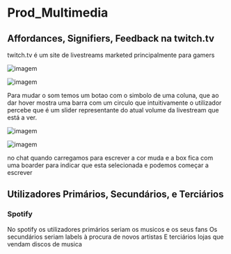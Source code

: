 # Prod_Multimedia

## Affordances, Signifiers, Feedback na twitch.tv

twitch.tv é um site de livestreams marketed principalmente para gamers

![imagem](https://user-images.githubusercontent.com/61798356/194715378-e337845b-192b-413d-8a0b-8e2a92533412.png)


![imagem](https://user-images.githubusercontent.com/61798356/194715029-6c99fb34-ae64-40b1-be6d-4656be964ba8.png)

Para mudar o som temos um botao com o simbolo de uma coluna, que ao dar hover mostra uma barra com um circulo que intuitivamente o utilizador percebe que é um slider representante do atual volume da livestream que está a ver.

![imagem](https://user-images.githubusercontent.com/61798356/194716623-180ddd55-2c63-4115-bc46-b21f37273d3e.png)

![imagem](https://user-images.githubusercontent.com/61798356/194716685-06b821d9-476d-4c41-b21b-0f75c18342f2.png)

no chat quando carregamos para escrever a cor muda e a box fica com uma boarder para indicar que esta selecionada e podemos começar a escrever

## Utilizadores Primários, Secundários, e Terciários

### Spotify

No spotify os utilizadores primários seriam os musicos e os seus fans
Os secundários seriam labels à procura de novos artistas
E terciários lojas que vendam discos de musica

